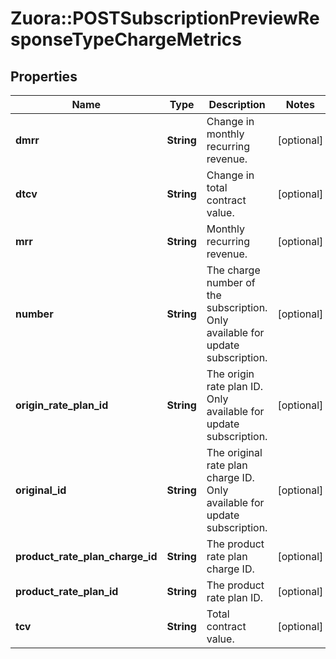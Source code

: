 # Zuora::POSTSubscriptionPreviewResponseTypeChargeMetrics

## Properties
Name | Type | Description | Notes
------------ | ------------- | ------------- | -------------
**dmrr** | **String** | Change in monthly recurring revenue.  | [optional] 
**dtcv** | **String** | Change in total contract value.  | [optional] 
**mrr** | **String** | Monthly recurring revenue.  | [optional] 
**number** | **String** | The charge number of the subscription. Only available for update subscription.  | [optional] 
**origin_rate_plan_id** | **String** | The origin rate plan ID. Only available for update subscription.  | [optional] 
**original_id** | **String** | The original rate plan charge ID. Only available for update subscription.  | [optional] 
**product_rate_plan_charge_id** | **String** | The product rate plan charge ID.  | [optional] 
**product_rate_plan_id** | **String** | The product rate plan ID.  | [optional] 
**tcv** | **String** | Total contract value.  | [optional] 


